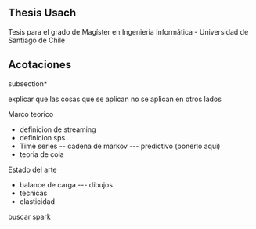 Thesis Usach
---
Tesis para el grado de Magíster en Ingenieria Informática - Universidad de Santiago de Chile

Acotaciones
---
subsection*

explicar que las cosas que se aplican no se aplican en otros lados

Marco teorico
- definicion de streaming
- definicion sps
- Time series
-- cadena de markov
--- predictivo (ponerlo aqui)
- teoria de cola

Estado del arte
- balance de carga
--- dibujos
- tecnicas
- elasticidad

buscar spark